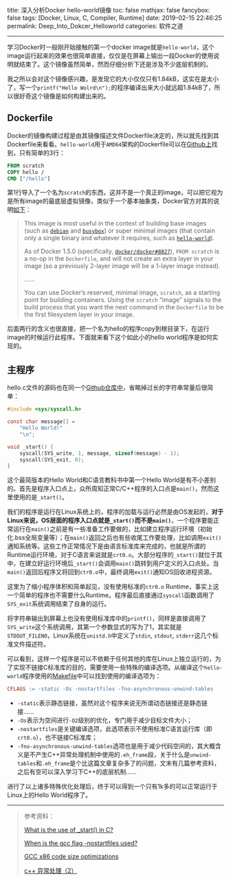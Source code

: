 title: 深入分析Docker hello-world镜像
toc: false
mathjax: false
fancybox: false
tags: [Docker, Linux, C, Compiler, Runtime]
date: 2019-02-15 22:46:25
permalink: Deep_Into_Dokcer_Helloworld
categories: 软件之道

---

学习Docker时一般刚开始接触的第一个docker image就是`hello-world`，这个image运行起来的效果也很简单直接，仅仅是在屏幕上输出一段Docker的使用说明就结束了。这个镜像虽然简单，然而仔细分析下还是涉及不少底层机制的。

<!--more-->

我之所以会对这个镜像感兴趣，是发现它的大小仅仅只有1.84kB，这实在是太小了，写一个`printf("Hello Wolrd\n");`的程序编译出来大小就远超1.84kB了，所以很好奇这个镜像是如何构建出来的。

## Dockerfile

Docker的镜像构建过程是由其镜像描述文件Dockerfile决定的，所以就先找到其Dockerfile来看看。`hello-world`用于`AMD64`架构的Dockerfile可以在[Github上](https://github.com/docker-library/hello-world/blob/b715c35271f1d18832480bde75fe17b93db26414/amd64/hello-world/Dockerfile)找到，只有简单的3行：

```dockerfile
FROM scratch
COPY hello /
CMD ["/hello"]
```

第1行导入了一个名为`scratch`的东西，这并不是一个真正的image，可以把它视为是所有image的最底层虚拟镜像，类似于一个基本抽象类，Docker官方对其的说明[如下](https://hub.docker.com/_/scratch)：

> This image is most useful in the context of building base images (such as [`debian`](https://registry.hub.docker.com/_/debian/) and [`busybox`](https://registry.hub.docker.com/_/busybox/)) or super minimal images (that contain only a single binary and whatever it requires, such as [`hello-world`](https://registry.hub.docker.com/_/hello-world/)).
>
> As of Docker 1.5.0 (specifically, [`docker/docker#8827`](https://github.com/docker/docker/pull/8827)), `FROM scratch` is a no-op in the `Dockerfile`, and will not create an extra layer in your image (so a previously 2-layer image will be a 1-layer image instead).
>
> ......
>
> You can use Docker’s reserved, minimal image, `scratch`, as a starting point for building containers. Using the `scratch` “image” signals to the build process that you want the next command in the `Dockerfile` to be the first filesystem layer in your image.

后面两行的含义也很直接，把一个名为hello的程序copy到根目录下，在运行image的时候运行此程序。下面就来看下这个如此小的hello world程序是如何实现的。

## 主程序

hello.c文件的源码也在同一个[Github仓库中](https://github.com/docker-library/hello-world/blob/master/hello.c)，省略掉过长的字符串常量后很简单：

```c
#include <sys/syscall.h>

const char message[] =
	"Hello World!"
	"\n";

void _start() {
	syscall(SYS_write, 1, message, sizeof(message) - 1);
	syscall(SYS_exit, 0);
}
```

这个最简版本的Hello World和C语言教科书中第一个Hello World是有不小差别的。首先是程序入口点上，众所周知正常C/C++程序的入口点是`main()`，然而这里使用的是`_start()`。

我们的程序是运行在Linux系统上的，程序的加载与运行必然是由OS发起的，**对于Linux来说，OS层面的程序入口点就是`_start()`而不是`main()`**，一个程序要能正常运行在`main()`之前是有一些准备工作要做的，比如建立程序运行环境（初始化.bss全局变量等）；在`main()`返回之后也有些收尾工作要处理，比如调用`exit()`通知系统等。这些工作正常情况下是由语言标准库来完成的，也就是所谓的Runtime运行环境，对于C语言来说就是`crt0.o`。大部分程序的`_start()`就位于其中，在建立好运行环境后`_start()`会调用`main()`跳转到用户定义的入口点处。当`main()`返回后程序又将回到`ctr0.o`中，最终调用`exit()`通知OS回收进程资源。

这里为了缩小程序体积和简单起见，没有使用标准的`ctr0.o` Runtime，事实上这一个简单的程序也不需要什么Runtime。程序最后直接通过`syscall`函数调用了`SYS_exit`系统调用结束了自身的运行。

将字符串输出到屏幕上也没有使用标准库中的`printf()`，同样是直接调用了`SYS_write`这个系统调用，其第一个参数显式的写为了1，其实就是`STDOUT_FILENO`，Linux系统在`unistd.h`中定义了`stdin`, `stdout`, `stderr`这几个标准文件描述符。

可以看到，这样一个程序是可以不依赖于任何其他的库在Linux上独立运行的，为了实现不链接C标准库的目的，需要使用一些特殊的编译选项。从编译这个`hello-world`程序使用的[Makefile](https://github.com/docker-library/hello-world/blob/master/Makefile)中可以找到使用的编译选项为：

```makefile
CFLAGS := -static -Os -nostartfiles -fno-asynchronous-unwind-tables
```

- `-static`表示静态链接，虽然对这个程序来说无所谓动态链接还是静态链接……
- `-Os`表示为空间进行`-O2`级别的优化，专门用于减少目标文件大小；
- `-nostartfiles`是关键编译选项，此选项表示不使用标准C语言运行库（即`crt0.o`），也不链接C标准库；
- `-fno-asynchronous-unwind-tables`选项也是用于减少代码空间的，其大概含义是不产生C++异常处理机制中使用的`.eh_frame`段，关于什么是`unwind-tables`和`.eh_frame`是个比这篇文章复杂多了的问题，文末有几篇参考资料，之后有空可以深入学习下C++的底层机制……

进行了以上诸多特殊优化处理后，终于可以得到一个只有1k多的可以正常运行于Linux上的Hello World程序了。

---------

> 参考资料：
>
> [What is the use of _start() in C?](https://stackoverflow.com/questions/29694564/what-is-the-use-of-start-in-c)
>
> [When is the gcc flag -nostartfiles used?](https://stackoverflow.com/questions/43050089/when-is-the-gcc-flag-nostartfiles-used)
>
> [GCC x86 code size optimizations](https://software.intel.com/en-us/blogs/2013/01/17/x86-gcc-code-size-optimizations)
>
> [c++ 异常处理（2）](https://www.cnblogs.com/catch/p/3619379.html)